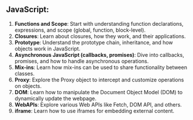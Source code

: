 ## JavaScript:

1. **Functions and Scope**: Start with understanding function declarations, expressions, and scope (global, function, block-level).
2. **Closures**: Learn about closures, how they work, and their applications.
3. **Prototype**: Understand the prototype chain, inheritance, and how objects work in JavaScript.
4. **Asynchronous JavaScript (callbacks, promises)**: Dive into callbacks, promises, and how to handle asynchronous operations.
5. **Mix-ins**: Learn how mix-ins can be used to share functionality between classes.
6. **Proxy**: Explore the Proxy object to intercept and customize operations on objects.
7. **DOM**: Learn how to manipulate the Document Object Model (DOM) to dynamically update the webpage.
8. **WebAPIs**: Explore various Web APIs like Fetch, DOM API, and others.
9. **iframe**: Learn how to use iframes for embedding external content.